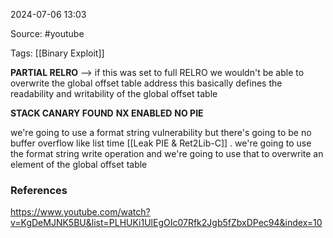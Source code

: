 
2024-07-06 13:03

Source: #youtube 

Tags: [[Binary Exploit]]

**PARTIAL RELRO**  -->  if this was set to full RELRO we wouldn't be able to overwrite the global offset table address this basically defines the readability and writability of the global offset table

**STACK CANARY FOUND** 
**NX ENABLED**
**NO PIE**

 we're going to use a format string vulnerability but there's going to be no buffer overflow like list time [[Leak PIE & Ret2Lib-C]] . we're going to use the format string write operation and we're going to use that to overwrite an element of the global offset table



### References
https://www.youtube.com/watch?v=KgDeMJNK5BU&list=PLHUKi1UlEgOIc07Rfk2Jgb5fZbxDPec94&index=10